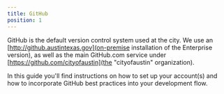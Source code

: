 ```yaml
---
title: GitHub
position: 1
---
```


GitHub is the default version control system used at the city. We use an [http://github.austintexas.gov](on-premise installation of the Enterprise version), as well as the main GitHub.com service under [https://github.com/cityofaustin](the "cityofaustin" organization).

In this guide you'll find instructions on how to set up your account(s) and how to incorporate GitHub best practices into your development flow.
